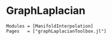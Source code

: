 # GraphLaplacian

```@autodocs
Modules = [ManifoldInterpolation]
Pages   = ["graphLaplacianToolbox.jl"]
```